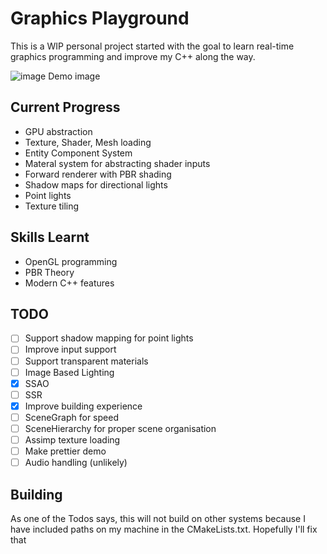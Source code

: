# Graphics Playground
This is a WIP personal project started with the goal to learn real-time graphics programming
and improve my C++ along the way.

![image](https://user-images.githubusercontent.com/23246639/191087627-c93a308f-b2bc-43a4-90d0-21a79213bfed.png)
Demo image

## Current Progress
- GPU abstraction
- Texture, Shader, Mesh loading
- Entity Component System 
- Materal system for abstracting shader inputs
- Forward renderer with PBR shading
- Shadow maps for directional lights
- Point lights
- Texture tiling

## Skills Learnt
- OpenGL programming
- PBR Theory
- Modern C++ features

## TODO
- [ ] Support shadow mapping for point lights
- [ ] Improve input support
- [ ] Support transparent materials
- [ ] Image Based Lighting
- [x] SSAO
- [ ] SSR
- [x] Improve building experience
- [ ] SceneGraph for speed
- [ ] SceneHierarchy for proper scene organisation
- [ ] Assimp texture loading
- [ ] Make prettier demo
- [ ] Audio handling (unlikely)

## Building
As one of the Todos says, this will not build on other systems because I have included paths on my machine in the CMakeLists.txt. Hopefully I'll fix that
